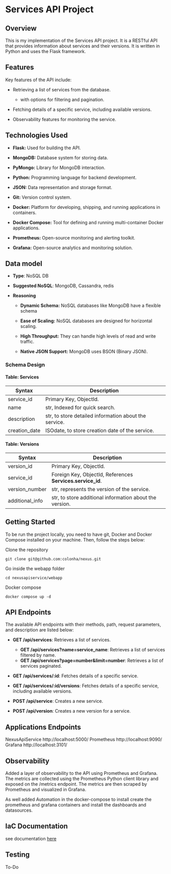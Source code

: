 Services API Project
====================

Overview
--------

This is my implementation of the Services API project. It is a RESTful API that provides information about services and their versions. It is written in Python and uses the Flask framework.

Features
--------

Key features of the API include:

*   Retrieving a list of services from the database.
    *  with options for filtering and pagination.
    
*   Fetching details of a specific service, including available versions.
    
*   Observability features for monitoring the service.

Technologies Used
-----------------

*   **Flask:** Used for building the API.
    
*   **MongoDB:** Database system for storing data.
    
*   **PyMongo:** Library for MongoDB interaction.
    
*   **Python:** Programming language for backend development.
    
*   **JSON:** Data representation and storage format.
    
*   **Git:** Version control system.
    
*   **Docker:** Platform for developing, shipping, and running applications in containers.
    
*   **Docker Compose:** Tool for defining and running multi-container Docker applications.

*  **Prometheus:** Open-source monitoring and alerting toolkit.

*  **Grafana:** Open-source analytics and monitoring solution.
    
Data model
----------

*   **Type**: NoSQL DB
    
*   **Suggested NoSQL**: MongoDB, Cassandra, redis
    
*   **Reasoning**
    
    *   **Dynamic Schema:** NoSQL databases like MongoDB have a flexible schema
        
    *   **Ease of Scaling:** NoSQL databases are designed for horizontal scaling.
        
    *   **High Throughput:** They can handle high levels of read and write traffic.
        
    *   **Native JSON Support:** MongoDB uses BSON (Binary JSON).
        

### Schema Design
#### Table: **Services**

| Syntax      | Description |
| ----------- | ----------- |
| service\_id      | Primary Key, ObjectId.       |
| name   | str, Indexed for quick search.        |
| description   | str, to store detailed information about the service.        |
| creation\_date   | ISOdate, to store creation date of the service.        |

    

#### Table: **Versions**
| Syntax      | Description |
| ----------- | ----------- |
| version\_id      | Primary Key, ObjectId.       |
| service\_id   | Foreign Key, ObjectId, References **Services.service\_id**.        |
| version\_number   | str, represents the version of the service.        |
| additional\_info   | str, to store additional information about the version.        |




Getting Started
---------------

To be run the project locally, you need to have git, Docker and Docker Compose installed on your machine. Then, follow the steps below:

Clone the repository
```console
git clone git@github.com:colonha/nexus.git
```
Go inside the webapp folder
```console
cd nexusapiservice/webapp
```
Docker compose
```console
docker compose up -d
```
    

API Endpoints
-------------

The available API endpoints with their methods, path, request parameters, and description are listed below:

*   **GET /api/services**: Retrieves a list of services.
    *  **GET /api/services?name=service_name**: Retrieves a list of services filtered by name.
    *  **GET /api/services?page=number&limit=number**: Retrieves a list of services paginated.
    
*   **GET /api/services/:id**: Fetches details of a specific service.

*  **GET /api/services/:id/versions**: Fetches details of a specific service, including available versions.

*  **POST /api/service**: Creates a new service.

*  **POST /api/version**: Creates a new version for a service.

Applications Endpoints
-------
NexusApiService
http://localhost:5000/
Prometheus
http://localhost:9090/
Grafana
http://localhost:3101/



Observability
-------------

Added a layer of observability to the API using Prometheus and Grafana. The metrics are collected using the Prometheus Python client library and exposed on the /metrics endpoint. The metrics are then scraped by Prometheus and visualized in Grafana.

As well added Automation in the docker-compose to install create the prometheus and grafana containers and install the dashboards and datasources.

IaC Documentation
-------------
see documentation [here](infra/iac/IAC.MD)


Testing
-------
To-Do
